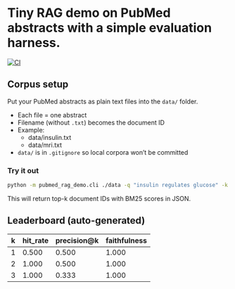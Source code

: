 # Tiny RAG demo on PubMed abstracts with a simple evaluation harness.

[![CI](https://github.com/katemartian/pubmed-rag-demo/actions/workflows/ci.yml/badge.svg)](https://github.com/katemartian/pubmed-rag-demo/actions/workflows/ci.yml)

## Corpus setup

Put your PubMed abstracts as plain text files into the `data/` folder.
- Each file = one abstract
- Filename (without `.txt`) becomes the document ID
- Example:
  - data/insulin.txt
  - data/mri.txt
- `data/` is in `.gitignore` so local corpora won’t be committed

### Try it out

```bash
python -m pubmed_rag_demo.cli ./data -q "insulin regulates glucose" -k 2
```
This will return top-k document IDs with BM25 scores in JSON.

## Leaderboard (auto-generated)

<!-- LB-START -->

| k | hit_rate | precision@k | faithfulness |
|---|----------|-------------|--------------|
| 1 | 0.500 | 0.500 | 1.000 |
| 2 | 1.000 | 0.500 | 1.000 |
| 3 | 1.000 | 0.333 | 1.000 |

<!-- LB-END -->
